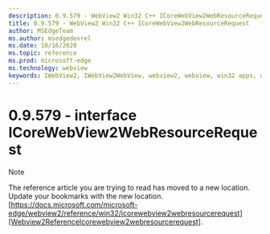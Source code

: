 ```yaml
---
description: 0.9.579 - WebView2 Win32 C++ ICoreWebView2WebResourceRequest
title: 0.9.579 - WebView2 Win32 C++ ICoreWebView2WebResourceRequest
author: MSEdgeTeam
ms.author: msedgedevrel
ms.date: 10/16/2020
ms.topic: reference
ms.prod: microsoft-edge
ms.technology: webview
keywords: IWebView2, IWebView2WebView, webview2, webview, win32 apps, win32, edge, ICoreWebView2, ICoreWebView2Controller, browser control, edge html, ICoreWebView2WebResourceRequest
---
```


# 0.9.579 - interface ICoreWebView2WebResourceRequest 

> [!NOTE]
> The reference article you are trying to read has moved to a new location.  
> Update your bookmarks with the new location.  
> [https://docs.microsoft.com/microsoft-edge/webview2/reference/win32/icorewebview2webresourcerequest][Webview2ReferenceIcorewebview2webresourcerequest].  

[Webview2ReferenceIcorewebview2webresourcerequest]: /microsoft-edge/webview2/reference/win32/icorewebview2webresourcerequest "interface ICoreWebView2WebResourceRequest | Microsoft Docs"
